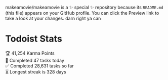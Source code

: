 makeamovie/makeamovie is a ✨ special ✨ repository because its `README.md` (this file) appears on your GitHub profile.
You can click the Preview link to take a look at your changes. darn right ya can

# Todoist Stats

<!-- TODO-IST:START -->
🏆  41,254 Karma Points           
🌸  Completed 47 tasks today           
✅  Completed 28,631 tasks so far           
⏳  Longest streak is 328 days
<!-- TODO-IST:END -->